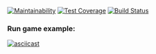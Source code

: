 [![Maintainability](https://api.codeclimate.com/v1/badges/31ff220e6b5875839b96/maintainability)](https://codeclimate.com/github/VictoriaGershova/frontend-project-lvl1/maintainability)
[![Test Coverage](https://api.codeclimate.com/v1/badges/31ff220e6b5875839b96/test_coverage)](https://codeclimate.com/github/VictoriaGershova/frontend-project-lvl1/test_coverage)
[![Build Status](https://travis-ci.org/VictoriaGershova/frontend-project-lvl1.svg?branch=master)](https://travis-ci.org/VictoriaGershova/frontend-project-lvl1)

### Run game example:

[![asciicast](https://asciinema.org/a/YREShzVNGPF4BBxIiEVycfgQX.png)](https://asciinema.org/a/YREShzVNGPF4BBxIiEVycfgQX)